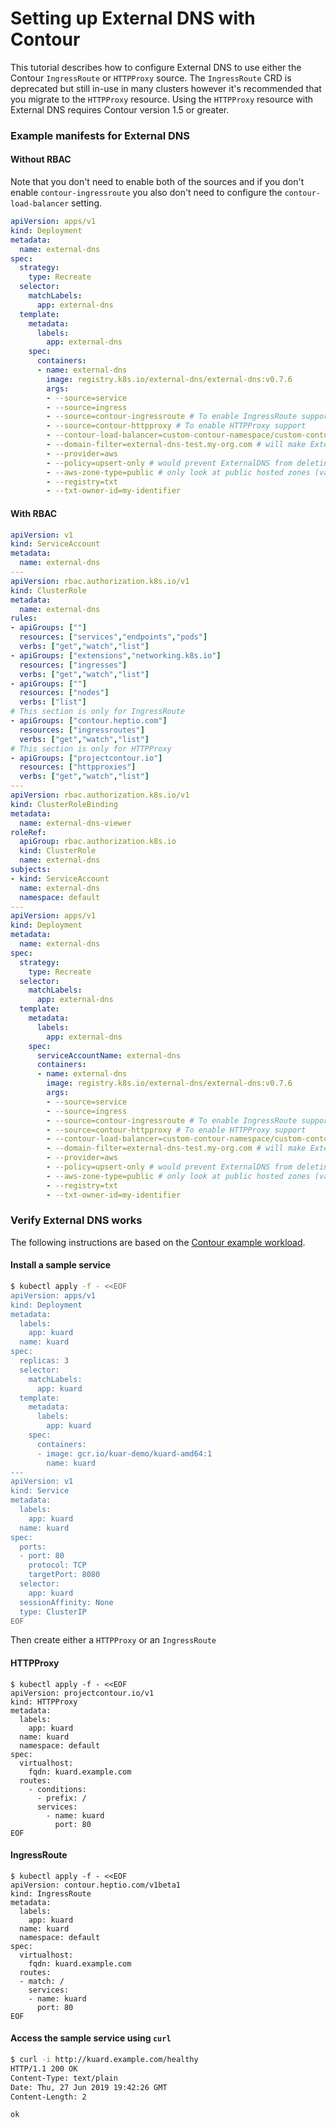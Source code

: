 # Setting up External DNS with Contour

This tutorial describes how to configure External DNS to use either the Contour `IngressRoute` or `HTTPProxy` source.
The `IngressRoute` CRD is deprecated but still in-use in many clusters however it's recommended that you migrate to the `HTTPProxy` resource.
Using the `HTTPProxy` resource with External DNS requires Contour version 1.5 or greater.

### Example manifests for External DNS
#### Without RBAC
Note that you don't need to enable both of the sources and if you don't enable `contour-ingressroute` you also don't need to configure the `contour-load-balancer` setting.

```yaml
apiVersion: apps/v1
kind: Deployment
metadata:
  name: external-dns
spec:
  strategy:
    type: Recreate
  selector:
    matchLabels:
      app: external-dns
  template:
    metadata:
      labels:
        app: external-dns
    spec:
      containers:
      - name: external-dns
        image: registry.k8s.io/external-dns/external-dns:v0.7.6
        args:
        - --source=service
        - --source=ingress
        - --source=contour-ingressroute # To enable IngressRoute support
        - --source=contour-httpproxy # To enable HTTPProxy support
        - --contour-load-balancer=custom-contour-namespace/custom-contour-lb # For IngressRoute ONLY: load balancer service to be used. Omit to use the default (heptio-contour/contour) 
        - --domain-filter=external-dns-test.my-org.com # will make ExternalDNS see only the hosted zones matching provided domain, omit to process all available hosted zones
        - --provider=aws
        - --policy=upsert-only # would prevent ExternalDNS from deleting any records, omit to enable full synchronization
        - --aws-zone-type=public # only look at public hosted zones (valid values are public, private or no value for both)
        - --registry=txt
        - --txt-owner-id=my-identifier
```

#### With RBAC
```yaml
apiVersion: v1
kind: ServiceAccount
metadata:
  name: external-dns
---
apiVersion: rbac.authorization.k8s.io/v1
kind: ClusterRole
metadata:
  name: external-dns
rules:
- apiGroups: [""]
  resources: ["services","endpoints","pods"]
  verbs: ["get","watch","list"]
- apiGroups: ["extensions","networking.k8s.io"]
  resources: ["ingresses"] 
  verbs: ["get","watch","list"]
- apiGroups: [""]
  resources: ["nodes"]
  verbs: ["list"]
# This section is only for IngressRoute
- apiGroups: ["contour.heptio.com"]
  resources: ["ingressroutes"]
  verbs: ["get","watch","list"]
# This section is only for HTTPProxy
- apiGroups: ["projectcontour.io"]
  resources: ["httpproxies"]
  verbs: ["get","watch","list"]
---
apiVersion: rbac.authorization.k8s.io/v1
kind: ClusterRoleBinding
metadata:
  name: external-dns-viewer
roleRef:
  apiGroup: rbac.authorization.k8s.io
  kind: ClusterRole
  name: external-dns
subjects:
- kind: ServiceAccount
  name: external-dns
  namespace: default
---
apiVersion: apps/v1
kind: Deployment
metadata:
  name: external-dns
spec:
  strategy:
    type: Recreate
  selector:
    matchLabels:
      app: external-dns
  template:
    metadata:
      labels:
        app: external-dns
    spec:
      serviceAccountName: external-dns
      containers:
      - name: external-dns
        image: registry.k8s.io/external-dns/external-dns:v0.7.6
        args:
        - --source=service
        - --source=ingress
        - --source=contour-ingressroute # To enable IngressRoute support
        - --source=contour-httpproxy # To enable HTTPProxy support
        - --contour-load-balancer=custom-contour-namespace/custom-contour-lb # For IngressRoute ONLY: load balancer service to be used. Omit to use the default (heptio-contour/contour) 
        - --domain-filter=external-dns-test.my-org.com # will make ExternalDNS see only the hosted zones matching provided domain, omit to process all available hosted zones
        - --provider=aws
        - --policy=upsert-only # would prevent ExternalDNS from deleting any records, omit to enable full synchronization
        - --aws-zone-type=public # only look at public hosted zones (valid values are public, private or no value for both)
        - --registry=txt
        - --txt-owner-id=my-identifier
```

### Verify External DNS works
The following instructions are based on the 
[Contour example workload](https://github.com/projectcontour/contour/tree/master/examples/example-workload/httpproxy).

#### Install a sample service
```bash
$ kubectl apply -f - <<EOF
apiVersion: apps/v1
kind: Deployment
metadata:
  labels:
    app: kuard
  name: kuard
spec:
  replicas: 3
  selector:
    matchLabels:
      app: kuard
  template:
    metadata:
      labels:
        app: kuard
    spec:
      containers:
      - image: gcr.io/kuar-demo/kuard-amd64:1
        name: kuard
---
apiVersion: v1
kind: Service
metadata:
  labels:
    app: kuard
  name: kuard
spec:
  ports:
  - port: 80
    protocol: TCP
    targetPort: 8080
  selector:
    app: kuard
  sessionAffinity: None
  type: ClusterIP
EOF
```

Then create either a `HTTPProxy` or an `IngressRoute`

#### HTTPProxy
```
$ kubectl apply -f - <<EOF
apiVersion: projectcontour.io/v1
kind: HTTPProxy
metadata:
  labels:
    app: kuard
  name: kuard
  namespace: default
spec:
  virtualhost:
    fqdn: kuard.example.com
  routes:
    - conditions:
      - prefix: /
      services:
        - name: kuard
          port: 80
EOF
```

#### IngressRoute
```
$ kubectl apply -f - <<EOF
apiVersion: contour.heptio.com/v1beta1
kind: IngressRoute
metadata: 
  labels:
    app: kuard
  name: kuard
  namespace: default
spec: 
  virtualhost:
    fqdn: kuard.example.com
  routes: 
  - match: /
    services: 
    - name: kuard
      port: 80
EOF
```

#### Access the sample service using `curl`
```bash
$ curl -i http://kuard.example.com/healthy
HTTP/1.1 200 OK
Content-Type: text/plain
Date: Thu, 27 Jun 2019 19:42:26 GMT
Content-Length: 2

ok
```
